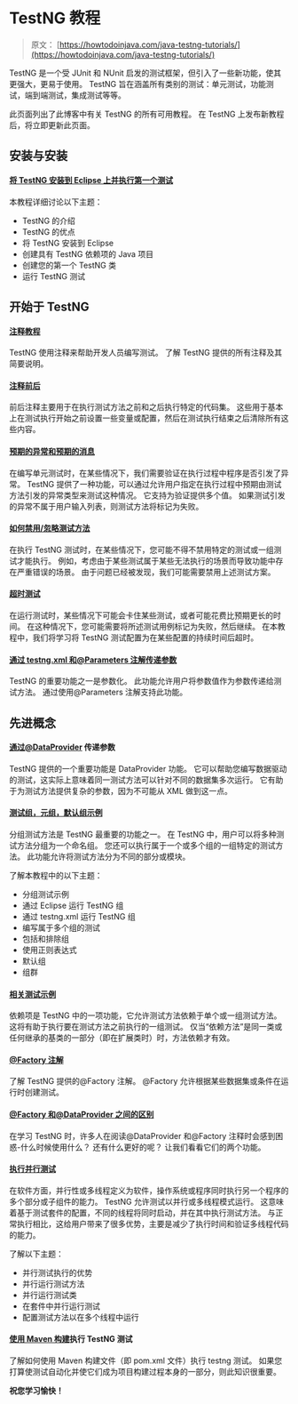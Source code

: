 # TestNG 教程

> 原文： [https://howtodoinjava.com/java-testng-tutorials/](https://howtodoinjava.com/java-testng-tutorials/)

TestNG 是一个受 JUnit 和 NUnit 启发的测试框架，但引入了一些新功能，使其更强大，更易于使用。 TestNG 旨在涵盖所有类别的测试：单元测试，功能测试，端到端测试，集成测试等等。

此页面列出了此博客中有关 TestNG 的所有可用教程。 在 TestNG 上发布新教程后，将立即更新此页面。

## 安装与安装

#### [将 TestNG 安装到 Eclipse 上并执行第一个测试](//howtodoinjava.com/testng/testng-tutorial-with-eclipse/ "TestNG Tutorial (With Eclipse)")

本教程详细讨论以下主题：

*   TestNG 的介绍
*   TestNG 的优点
*   将 TestNG 安装到 Eclipse
*   创建具有 TestNG 依赖项的 Java 项目
*   创建您的第一个 TestNG 类
*   运行 TestNG 测试

## 开始于 TestNG

#### [注释教程](//howtodoinjava.com/testng/testng-annotations-tutorial/ "TestNG Annotations Tutorial")

TestNG 使用注释来帮助开发人员编写测试。 了解 TestNG 提供的所有注释及其简要说明。

#### [注释前后](//howtodoinjava.com/testng/testng-before-and-after-annotations/ "TestNG Before and After Annotations")

前后注释主要用于在执行测试方法之前和之后执行特定的代码集。 这些用于基本上在测试执行开始之前设置一些变量或配置，然后在测试执行结束之后清除所有这些内容。

#### [预期的异常和预期的消息](//howtodoinjava.com/testng/testng-expected-exception-and-expected-message-tutorial/ "TestNG – Expected Exception and Expected Message Tutorial")

在编写单元测试时，在某些情况下，我们需要验证在执行过程中程序是否引发了异常。 TestNG 提供了一种功能，可以通过允许用户指定在执行过程中预期由测试方法引发的异常类型来测试这种情况。 它支持为验证提供多个值。 如果测试引发的异常不属于用户输入列表，则测试方法将标记为失败。

#### [如何禁用/忽略测试方法](//howtodoinjava.com/testng/testng-how-to-disableignore-test-method/ "TestNG – How to disable/ignore test method")

在执行 TestNG 测试时，在某些情况下，您可能不得不禁用特定的测试或一组测试才能执行。 例如，考虑由于某些测试属于某些无法执行的场景而导致功能中存在严重错误的场景。 由于问题已经被发现，我们可能需要禁用上述测试方案。

#### [超时测试](//howtodoinjava.com/testng/testng-timeout-test-tutorial/ "TestNG – Timeout Test Tutorial")

在运行测试时，某些情况下可能会卡住某些测试，或者可能花费比预期更长的时间。 在这种情况下，您可能需要将所述测试用例标记为失败，然后继续。 在本教程中，我们将学习将 TestNG 测试配置为在某些配置的持续时间后超时。

#### [通过 testng.xml 和@Parameters 注解传递参数](//howtodoinjava.com/testng/testng-test-parameters-through-testng-xml-and-parameters-annotation/ "TestNG – Test Parameters through testng.xml and @Parameters Annotation")

TestNG 的重要功能之一是参数化。 此功能允许用户将参数值作为参数传递给测试方法。 通过使用@Parameters 注解支持此功能。

## 先进概念

#### [通过@DataProvider](//howtodoinjava.com/testng/testng-test-parameters-through-dataprovider/ "TestNG – Test Parameters through @DataProvider") 传递参数

TestNG 提供的一个重要功能是 DataProvider 功能。 它可以帮助您编写数据驱动的测试，这实际上意味着同一测试方法可以针对不同的数据集多次运行。 它有助于为测试方法提供复杂的参数，因为不可能从 XML 做到这一点。

#### [测试组，元组，默认组示例](//howtodoinjava.com/testng/testng-test-groups-meta-group-default-group-examples/ "TestNG – Test Groups, Meta Group, Default Group Examples")

分组测试方法是 TestNG 最重要的功能之一。 在 TestNG 中，用户可以将多种测试方法分组为一个命名组。 您还可以执行属于一个或多个组的一组特定的测试方法。 此功能允许将测试方法分为不同的部分或模块。

了解本教程中的以下主题：

*   分组测试示例
*   通过 Eclipse 运行 TestNG 组
*   通过 testng.xml 运行 TestNG 组
*   编写属于多个组的测试
*   包括和排除组
*   使用正则表达式
*   默认组
*   组群

#### [相关测试示例](//howtodoinjava.com/testng/testng-dependent-tests-examples/ "TestNG – Dependent Tests Examples")

依赖项是 TestNG 中的一项功能，它允许测试方法依赖于单个或一组测试方法。 这将有助于执行要在测试方法之前执行的一组测试。 仅当“依赖方法”是同一类或任何继承的基类的一部分（即在扩展类时）时，方法依赖才有效。

#### [@Factory 注解](//howtodoinjava.com/testng/testng-factory-annotation-tutorial/ "TestNG – @Factory Annotation Tutorial")

了解 TestNG 提供的@Factory 注解。 @Factory 允许根据某些数据集或条件在运行时创建测试。

#### [@Factory 和@DataProvider 之间的区别](//howtodoinjava.com/testng/testng-difference-between-factory-and-dataprovider/ "TestNG – Difference between @Factory and @DataProvider")

在学习 TestNG 时，许多人在阅读@DataProvider 和@Factory 注释时会感到困惑-什么时候使用什么？ 还有什么更好的呢？ 让我们看看它们的两个功能。

#### [执行并行测试](//howtodoinjava.com/testng/testng-executing-parallel-tests/ "TestNG – Executing Parallel Tests")

在软件方面，并行性或多线程定义为软件，操作系统或程序同时执行另一个程序的多个部分或子组件的能力。 TestNG 允许测试以并行或多线程模式运行。 这意味着基于测试套件的配置，不同的线程将同时启动，并在其中执行测试方法。 与正常执行相比，这给用户带来了很多优势，主要是减少了执行时间和验证多线程代码的能力。

了解以下主题：

*   并行测试执行的优势
*   并行运行测试方法
*   并行运行测试类
*   在套件中并行运行测试
*   配置测试方法以在多个线程中运行

#### [使用 Maven 构建](//howtodoinjava.com/testng/how-to-execute-testng-tests-with-maven-build/ "How to Execute TestNG Tests With Maven Build")执行 TestNG 测试

了解如何使用 Maven 构建文件（即 pom.xml 文件）执行 testng 测试。 如果您打算使测试自动化并使它们成为项目构建过程本身的一部分，则此知识很重要。

**祝您学习愉快！**